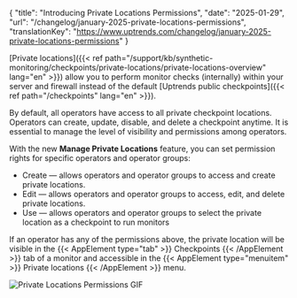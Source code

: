 {
  "title": "Introducing Private Locations Permissions",
  "date": "2025-01-29",
  "url": "/changelog/january-2025-private-locations-permissions",
  "translationKey": "https://www.uptrends.com/changelog/january-2025-private-locations-permissions"
}

[Private locations]({{< ref path="/support/kb/synthetic-monitoring/checkpoints/private-locations/private-locations-overview" lang="en" >}}) allow you to perform monitor checks (internally) within your server and firewall instead of the default [Uptrends public checkpoints]({{< ref path="/checkpoints" lang="en" >}}).

By default, all operators have access to all private checkpoint locations. Operators can create, update, disable, and delete a checkpoint anytime. It is essential to manage the level of visibility and permissions among operators.

With the new **Manage Private Locations** feature, you can set permission rights for specific operators and operator groups:

- Create — allows operators and operator groups to access and create private locations.
- Edit —  allows operators and operator groups to access, edit, and delete private locations.
- Use — allows operators and operator groups to select the private location as a checkpoint to run monitors

If an operator has any of the permissions above, the private location will be visible in the {{< AppElement type="tab" >}} Checkpoints {{< /AppElement >}} tab of a monitor and accessible in the {{< AppElement type="menuitem" >}}  Private locations {{< /AppElement >}} menu.

![Private Locations Permissions GIF](/img/content/gif-private-locations-permissions.gif)